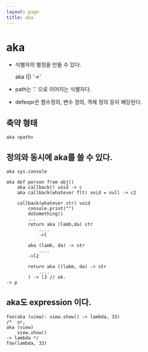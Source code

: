 ```yaml
---
layout: page
title: aka
---
```


# aka

* 식별자의 별칭을 만들 수 있다.

    aka (<path>|<defexpr>) '->' <alias-id>

* path는 '.' 으로 이어지는 식별자다.
* defexpr은 함수정의, 변수 정의, 객체 정의 등이 해당된다.

## 축약 형태

    aka <path>

## 정의와 동시에 aka를 쓸 수 있다.

```namu
aka sys.console

aka def person from obj() 
    aka callback() void -> c
    aka callback(whatever flt) void = null -> c2

    callback(whatever str) void
        console.print("")
        doSomething()
        ...
        return aka (lamb,da) str
            ....
            ->l

        aka (lamb, da) -> str
            ....
        ->l2

        return aka ((labm, da) -> str
            ....
        ) -> l3 // ok.
-> p
```

## aka도 expression 이다.

```namu
foo(aka (view): view.show() -> lambda, 33)
/*  or,
aka (view)
    view.show()
-> lambda */
foo(lambda, 33)
```

